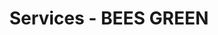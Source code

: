 ---
enable: true
title: Services - BEES GREEN
description: Rich business and outstanding achievements
description1: Bees Green has over 5GW+ of grid-connected projects in China and other countries around the world, and has a large reserve of high-quality projects in Europe, Latin America and Asia.

subject: Why go Solar?
depict: 

subject1: Process
depict1: 

subject2: Where can I install?
depict2: 
---